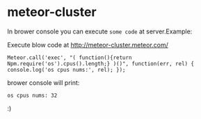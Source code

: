meteor-cluster
===============

In brower console you can execute `some code` at server.Example:

Execute blow code at  http://meteor-cluster.meteor.com/
```
Meteor.call('exec', "( function(){return Npm.require('os').cpus().length;} )()", function(err, rel) { console.log('os cpus nums:', rel); });
```

brower console will print:
```
os cpus nums: 32
```

:)

